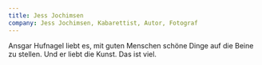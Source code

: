 ```yaml
---
title: Jess Jochimsen
company: Jess Jochimsen, Kabarettist, Autor, Fotograf
---
```

Ansgar Hufnagel liebt es, mit guten Menschen schöne Dinge auf die Beine zu stellen. Und er liebt die Kunst. Das ist viel.